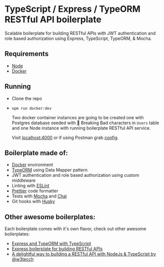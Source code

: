 # TypeScript / Express / TypeORM RESTful API boilerplate

Scalable boilerplate for building RESTful APIs with JWT authentication and role based authorization using Express, TypeScript, TypeORM, & Mocha.

## Requirements

- [Node](https://nodejs.org/)
- [Docker](https://www.docker.com/)

## Running

- Clone the repo
- `npm run docker:dev`

  Two docker container instances are going to be created one with Postgres database seeded with 💊 Breaking Bad characters in `Users` table and one Node instance with running boilerplate RESTful API service.

  Visit [localhost:4000](http://localhost:4000/) or if using Postman grab [config](/postman).

## Boilerplate made of:

- [Docker](https://www.docker.com/) environment
- [TypeORM](https://typeorm.io/) using Data Mapper pattern
- JWT authentication and role based authorization using custom middleware
- Linting with [ESLint](https://eslint.org/)
- [Prettier](https://prettier.io/) code formatter
- Tests with [Mocha](https://mochajs.org/) and [Chai](https://www.chaijs.com/)
- Git hooks with [Husky](https://github.com/typicode/husky)

## Other awesome boilerplates:

Each boilerplate comes with it's own flavor, check out other awesome boilerplates:

- [Express and TypeORM with TypeScript](https://github.com/typeorm/typescript-express-example)
- [Express boilerplate for building RESTful APIs](https://github.com/danielfsousa/express-rest-es2017-boilerplate)
- [A delightful way to building a RESTful API with NodeJs & TypeScript by @w3tecch](https://github.com/w3tecch/express-typescript-boilerplate)
